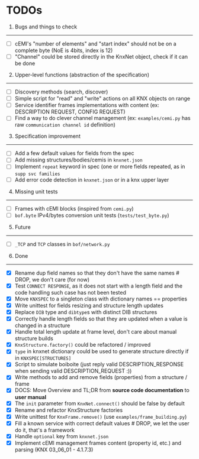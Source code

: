 TODOs
=====

1. Bugs and things to check
---------------------------

- [ ] cEMI's "number of elements" and "start index" should not be on a complete byte (NoE is 4bits, index is 12)
- [ ] "Channel" could be stored directly in the KnxNet object, check if it can be done

2. Upper-level functions (abstraction of the specification)
-----------------------------------------------------------

- [ ] Discovery methods (search, discover)
- [ ] Simple script for "read" and "write" actions on all KNX objects on range
- [ ] Service identifier frames implementations with content (ex: DESCRIPTION REQUEST, CONFIG REQUEST)
- [ ] Find a way to do clever channel management (ex: `examples/cemi.py` has raw `communication channel id` definition)

3. Specification improvement
----------------------------

- [ ] Add a few default values for fields from the spec
- [ ] Add missing structures/bodies/cemis in `knxnet.json`
- [ ] Implement `repeat` keyword in spec (one or more fields repeated, as in `supp svc families`
- [ ] Add error code detection in `knxnet.json` or in a knx upper layer

4. Missing unit tests
---------------------

- [ ] Frames with cEMI blocks (inspired from `cemi.py`)
- [ ] `bof.byte` IPv4/bytes conversion unit tests (`tests/test_byte.py`)

5. Future
---------

- [ ] `_TCP` and `TCP` classes in `bof/network.py` 

6. Done
-------

- [X] Rename dup field names so that they don't have the same names # DROP, we don't care (for now)
- [X] Test `CONNECT RESPONSE`, as it does not start with a length field and the code handling such case has not been tested
- [X] Move `KNXSPEC` to a singleton class with dictionary names == properties
- [X] Write unittest for fields resizing and structure length updates
- [X] Replace `DIB` type and `dibtype`s with distinct DIB structures
- [X] Correctly handle length fields so that they are updated when a value is changed in a structure
- [X] Handle total length update at frame level, don't care about manual structure builds
- [X] `KnxStructure.factory()` could be refactored / improved
- [X] `type` in knxnet dictionary could be used to generate structure directly if in `KNXSPEC[STRUCTURES]`
- [X] Script to simulate boiboite (just reply valid DESCRIPTION_RESPONSE when sending valid DESCRIPTION_REQUEST :))
- [X] Write methods to add and remove fields (properties) from a structure / frame
- [X] DOCS: Move Overview and TL;DR from **source code documentation** to **user manual**
- [X] The `init` parameter from `KnxNet.connect()` should be false by default
- [X] Rename and refactor KnxStructure factories
- [X] Write unittest for `KnxFrame.remove()` (use `examples/frame_building.py`)
- [X] Fill a known service with correct default values # DROP, we let the user do it, that's a framework
- [X] Handle `optional` key from `knxnet.json`
- [X] Implement cEMI management frames content (property id, etc.) and parsing (KNX 03_06_01 - 4.1.7.3)
